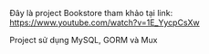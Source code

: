 Đây là project Bookstore tham khảo tại link: https://www.youtube.com/watch?v=1E_YycpCsXw

Project sử dụng MySQL, GORM và Mux
